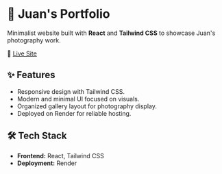 # 📸 Juan's Portfolio

Minimalist website built with **React** and **Tailwind CSS** to showcase Juan's photography work.

🔗 [Live Site](https://portafolio-fotografia.onrender.com)

## ✨ Features
- Responsive design with Tailwind CSS.
- Modern and minimal UI focused on visuals.
- Organized gallery layout for photography display.
- Deployed on Render for reliable hosting.

## 🛠️ Tech Stack
- **Frontend:** React, Tailwind CSS
- **Deployment:** Render

